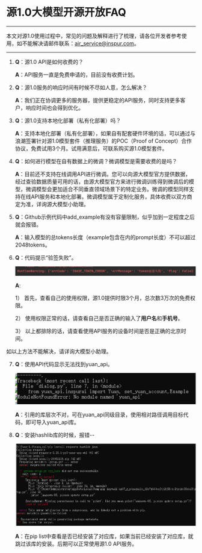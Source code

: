 # 源1.0大模型开源开放FAQ  #



---

本文对源1.0使用过程中，常见的问题及解释进行了梳理，请各位开发者参考使用，如不能解决请邮件联系：[air_service@inspur.com](air_service@inspur.com)。

---

1. __Q__：源1.0 API是如何收费的？

   __A__：API服务一直是免费申请的，目前没有收费计划。

2. __Q__：源1.0服务的响应时间有时候不尽如人意，怎么解决？

   __A__：我们正在协调更多的服务器，提供更稳定的API服务，同时支持更多客户，响应时间也会得到优化。

3. __Q__：源1.0支持本地化部署（私有化部署）吗？

   __A__：支持本地化部署（私有化部署），如果自有配套硬件环境的话，可以通过与浪潮签署针对源1.0模型套件（推理服务）的POC（Proof of Concept）合作协议，免费试用3个月。试用满意后，可联系购买源1.0模型套件。

4. __Q__：如何进行模型在自有数据上的微调？微调模型是需要收费的是吗？

   __A__：目前还不支持在线调用API进行微调。您可以向源大模型官方提供数据，经过查验数据质量可用的话，由源大模型官方来进行微调训练得到微调后的模型，微调模型会更加适合不同垂直领域场景下的特定业务。微调的模型同样支持在线API服务和本地化部署。微调模型属于定制化服务，具体收费以双方商定为准，详询源大模型小助理。

5. __Q__：Github示例代码中add_example有没有容量限制，似乎加到一定程度之后就会报错。

   __A__：输入模型的总tokens长度（example包含在内的prompt长度）不可以超过2048tokens。

6. __Q__：代码提示“验签失败”。

   ![](./imgs/FAQ_6.png)

   __A__:

   1） 首先，查看自己的使用权限，源1.0提供时限3个月，总次数3万次的免费权限。

   2） 使用权限正常的话，请查看自己是否正确的输入了**用户名**和**手机号**。

   3） 以上都排除的话，请查看使用API服务的设备时间是否是正确的北京时间。

如以上方法不能解决，请详询大模型小助理。

7. __Q__：使用API代码显示无法找到yuan_api。

   ![](./imgs/FAQ_7.png)

   __A__：引用的库层次不对，可在yuan_api同级目录，使用相对路径调用目标代码，即可导入yuan_api库。

8. __Q__：安装hashlib库的时候，报错--

   ![](./imgs/FAQ_8.png)

   __A__：在pip list中查看是否已经安装了对应库，如果当前已经安装了对应库，就跳过该库的安装。后期可以正常使用源1.0 API服务。

